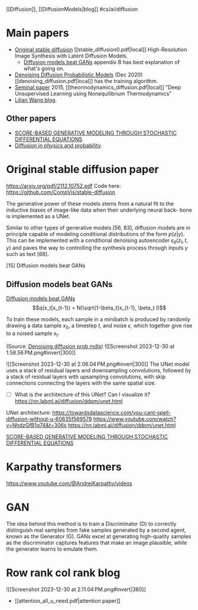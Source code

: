 [[Diffusion]], [[DiffusionModels|blog]]
#cs/ai/diffusion 
# Main papers
- [Original stable diffusion](https://arxiv.org/pdf/2112.10752.pdf) [[stable_diffusion0.pdf|local]] High-Resolution Image Synthesis with Latent Diffusion Models.
	- [Diffusion models beat GANs](https://arxiv.org/pdf/2105.05233.pdf) appendix B has best explanation of what's going on.
- [Denoising Diffusion Probabilistic Models](https://arxiv.org/pdf/2006.11239.pdf) (Dec 2020) [[denoising_diffusion.pdf|local]] has the training algorithm.
- [Seminal paper](https://arxiv.org/pdf/1503.03585.pdf) 2015, [[theormodynamics_diffusion.pdf|local]] "Deep Unsupervised Learning using Nonequilibrium Thermodynamics"
- [Lilian Wang blog](https://lilianweng.github.io/posts/2021-07-11-diffusion-models/).

## Other papers
- [SCORE-BASED GENERATIVE MODELING THROUGH STOCHASTIC DIFFERENTIAL EQUATIONS](https://arxiv.org/pdf/2011.13456.pdf)
- [Diffusion in physics and probability](https://scholar.harvard.edu/files/schwartz/files/2-diffusion.pdf).

# Original stable diffusion paper
https://arxiv.org/pdf/2112.10752.pdf
Code here: https://github.com/CompVis/stable-diffusion

The generative power of these models stems from a natural fit to the inductive biases of image-like data when their underlying neural back- bone is implemented as a UNet.

Similar to other types of generative models [56, 83], diffusion models are in principle capable of modeling conditional distributions of the form $p(z|y)$. This can be implemented with a conditional denoising autoencoder $\epsilon_\theta(z_t, t, y)$ and paves the way to controlling the synthesis process through inputs y such as text [68].

[15] Diffusion models beat GANs
## Diffusion models beat GANs
[Diffusion models beat GANs](https://arxiv.org/pdf/2105.05233.pdf)
$$q(x_t|x_{t-1}) = N(\sqrt{1-\beta_t}x_{t-1}, \beta_t I)$$

To train these models, each sample in a minibatch is produced by randomly drawing a data sample $x_0$, a timestep $t$, and noise $\epsilon$, which together give rise to a noised sample $x_t$.

(Source: [Denoising diffusion prob mdls](https://arxiv.org/pdf/2006.11239.pdf))
![[Screenshot 2023-12-30 at 1.58.56 PM.png#invert|300]]

![[Screenshot 2023-12-30 at 2.06.04 PM.png#invert|300]]
The UNet model uses a stack of residual layers and downsampling convolutions, followed by a stack of residual layers with upsampling convolutions, with skip connections connecting the layers with the same spatial size.
- [ ] What is the architecture of this UNet? Can I visualize it?
https://nn.labml.ai/diffusion/ddpm/unet.html

UNet architecture: https://towardsdatascience.com/you-cant-spell-diffusion-without-u-60635f569579
https://www.youtube.com/watch?v=NhdzGfB1q74&t=306s
https://nn.labml.ai/diffusion/ddpm/unet.html

[SCORE-BASED GENERATIVE MODELING THROUGH STOCHASTIC DIFFERENTIAL EQUATIONS](https://arxiv.org/pdf/2011.13456.pdf)

# Karpathy transformers
https://www.youtube.com/@AndrejKarpathy/videos

# GAN
The idea behind this method is to train a Discriminator (D) to correctly distinguish real samples from fake samples generated by a second agent, known as the Generator (G). GANs excel at generating high-quality samples as the discriminator captures features that make an image plausible, while the generator learns to emulate them.


# Row rank col rank blog
![[Screenshot 2023-12-30 at 2.11.04 PM.png#invert|380]]

- [[attention_all_u_need.pdf|attention paper]]
